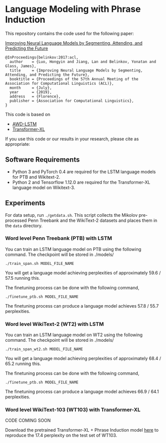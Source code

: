 
# Language Modeling with Phrase Induction

This repository contains the code used for the following paper:

[Improving Neural Language Models by Segmenting, Attending, and Predicting the Future](#)

```
@InProceedings{belinkov:2017:acl,
  author    = {Luo, Hongyin and Jiang, Lan and Belinkov, Yonatan and Glass, James},
  title     = {Improving Neural Language Models by Segmenting, Attending, and Predicting the Future},
  booktitle = {Proceedings of the 57th Annual Meeting of the Association for Computational Linguistics (ACL)},
  month     = {July},
  year      = {2019},
  address   = {Florence},
  publisher = {Association for Computational Linguistics},
}
```

This code is based on
+ [AWD-LSTM](https://github.com/salesforce/awd-lstm-lm)
+ [Transformer-XL](https://github.com/kimiyoung/transformer-xl)

If you use this code or our results in your research, please cite as appropriate:

## Software Requirements

+ Python 3 and PyTorch 0.4 are required for the LSTM language models for PTB and Wikitext-2.
+ Python 2 and Tensorflow 1.12.0 are required for the Transformer-XL language model on Wikitext-3.

## Experiments

For data setup, run `./getdata.sh`.
This script collects the Mikolov pre-processed Penn Treebank and the WikiText-2 datasets and places them in the `data` directory.

### Word level Penn Treebank (PTB) with LSTM

You can train an LSTM language model on PTB using the following command. The checkpoint will be stored in ./models/
```
./train_span.sh MODEL_FILE_NAME
```
You will get a language model achieving perplexities of approximately 59.6 / 57.5 running this.

The finetuning process can be done with the following command,
```
./finetune_ptb.sh MODEL_FILE_NAME
```
The finetuning process can produce a language model achieves 57.8 / 55.7 perplexities.

### Word level WikiText-2 (WT2) with LSTM

You can train an LSTM language model on WT2 using the following command. The checkpoint will be stored in ./models/
```
./train_span_wt2.sh MODEL_FILE_NAME
```
You will get a language model achieving perplexities of approximately 68.4 / 65.2 running this.

The finetuning process can be done with the following command,
```
./finetune_ptb.sh MODEL_FILE_NAME
```
The finetuning process can produce a language model achieves 66.9 / 64.1 perplexities.

### Word level WikiText-103 (WT103) with Transformer-XL

CODE COMING SOON

Download the pretrained Transformer-XL + Phrase Induction model [here](https://drive.google.com/open?id=1aySA0MYa3oqHYycXhXjYGUZKnYdXphOM) to reproduce the 17.4 perplexity on the test set of WT103.
